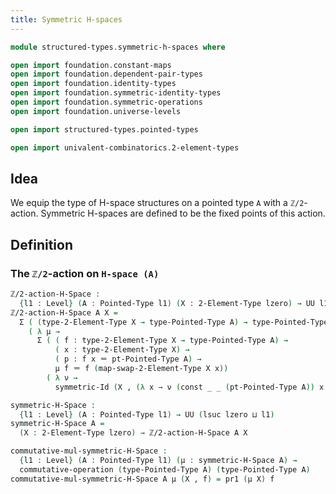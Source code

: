 ```yaml
---
title: Symmetric H-spaces
---
```


```agda
module structured-types.symmetric-h-spaces where

open import foundation.constant-maps
open import foundation.dependent-pair-types
open import foundation.identity-types
open import foundation.symmetric-identity-types
open import foundation.symmetric-operations
open import foundation.universe-levels

open import structured-types.pointed-types

open import univalent-combinatorics.2-element-types
```

## Idea

We equip the type of H-space structures on a pointed type `A` with a `ℤ/2`-action. Symmetric H-spaces are defined to be the fixed points of this action.

## Definition

### The `ℤ/2`-action on `H-space (A)`

```agda
ℤ/2-action-H-Space :
  {l1 : Level} (A : Pointed-Type l1) (X : 2-Element-Type lzero) → UU l1
ℤ/2-action-H-Space A X =
  Σ ( (type-2-Element-Type X → type-Pointed-Type A) → type-Pointed-Type A)
    ( λ μ →
      Σ ( ( f : type-2-Element-Type X → type-Pointed-Type A) →
          ( x : type-2-Element-Type X) →
          ( p : f x ＝ pt-Pointed-Type A) →
          μ f ＝ f (map-swap-2-Element-Type X x))
        ( λ ν →
          symmetric-Id (X , (λ x → ν (const _ _ (pt-Pointed-Type A)) x refl))))

symmetric-H-Space :
  {l1 : Level} (A : Pointed-Type l1) → UU (lsuc lzero ⊔ l1)
symmetric-H-Space A =
  (X : 2-Element-Type lzero) → ℤ/2-action-H-Space A X

commutative-mul-symmetric-H-Space :
  {l1 : Level} (A : Pointed-Type l1) (μ : symmetric-H-Space A) →
  commutative-operation (type-Pointed-Type A) (type-Pointed-Type A)
commutative-mul-symmetric-H-Space A μ (X , f) = pr1 (μ X) f
```
